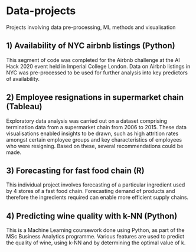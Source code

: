 # Data-projects
Projects involving data pre-processing, ML methods and visualisation

## 1) Availability of NYC airbnb listings (Python)
This segment of code was completed for the Airbnb challenge at the AI Hack 2020 event held in Imperial College London.
Data on Airbnb listings in NYC was pre-processed to be used for further analysis into key predictors of availability.

## 2) Employee resignations in supermarket chain (Tableau)
Exploratory data analysis was carried out on a dataset comprising termination data from a supermarket chain from 2006 to 2015.
These data visualisations enabled insights to be drawn, such as high attrition rates amongst certain employee groups and key characteristics of employees who were resigning. Based on these, several recommendations could be made.

## 3) Forecasting for fast food chain (R)
This individual project involves forecasting of a particular ingredient used by 4 stores of a fast food chain. Forecasting demand of products and therefore the ingredients required can enable more efficient supply chains.

## 4) Predicting wine quality with k-NN (Python)
This is a Machine Learning coursework done using Python, as part of the MSc Business Analytics programme. Various features are used to predict the quality of wine, using k-NN and by determining the optimal value of k.
